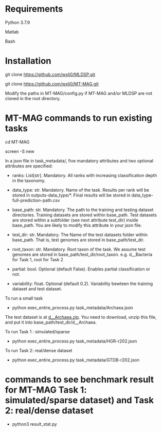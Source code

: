 # Requirements

Python 3.7.9

Matlab 

Bash 

# Installation

git clone https://github.com/wxli0/MLDSP.git

git clone https://github.com/wxli0/MT-MAG.git

Modify the paths in MT-MAG/config.py if MT-MAG and/or MLDSP are not cloned in the root directory.

# MT-MAG commands to run existing tasks

cd MT-MAG

screen -S new

In a json file in task_metadata/, five mandatory attributes and two optional attributes are specified:

- ranks: List[str]. Mandatory. All ranks with increasing classification depth in the taxonomy.

- data_type: str. Mandatory. Name of the task. Results per rank will be stored in outputs-data_type/*. Final results will be stored in data_type-full-prediction-path.csv

- base_path: str. Mandatory. The path to the training and testing dataset directories. Training datasets are stored within base_path. Test datasets are stored within a subfolder (see next attribute test_dir) inside base_path. You are likely to modify this attribute in your json file.

- test_dir:  str. Mandatory. The Name of the test datasets folder within base_path. That is, test genomes are stored in base_path/test_dir.

- root_taxon: str. Mandatory. Root taxon of the task. We assume test genomes are stored in base_path/test_dir/root_taxon. e.g. d__Bacteria for Task 1, root for Task 2

- partial: bool. Optional (default False). Enables partial classification or not. 

- variability: float. Optional (default 0.2). Variability bewteen the training dataset and test dataset.

To run a small task

- python exec_entire_process.py task_metadata/Archaea.json

The test dataset is at [d__Archaea.zip](https://drive.google.com/file/d/12QzHooVu7Pqzvd9DVq3FlYRw1f0tLrhz/view?usp=sharing). You need to download, unzip this file, and put it into base_path/test_dir/d__Archaea.

To run Task 1 : simulated/sparse

- python exec_entire_process.py task_metadata/HGR-r202.json

To run Task 2: real/dense dataset

- python exec_entire_process.py task_metadata/GTDB-r202.json

# commands to see benchmark result for MT-MAG Task 1: simulated/sparse dataset) and Task 2: real/dense dataset

- python3 result_stat.py